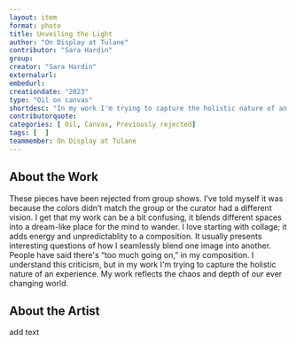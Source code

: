 ```yaml
---
layout: item
format: photo
title: Unveiling the Light
author: "On Display at Tulane"
contributor: "Sara Hardin"
group: 
creator: "Sara Hardin"
externalurl: 
embedurl: 
creationdate: "2023"
type: "Oil on canvas"
shortdesc: "In my work I'm trying to capture the holistic nature of an experience.."
contributorquote: 
categories: [ Oil, Canvas, Previously rejected]
tags: [  ]
teammember: On Display at Tulane
---
```


## About the Work

These pieces have been rejected from group shows. I’ve told myself it was because the colors didn’t match the group or the curator had a different vision. I get that my work can be a bit confusing, it blends different spaces into a dream-like place for the mind to wander. I love starting with collage; it adds energy and unpredictablity to a composition. It usually presents interesting questions of how I seamlessly blend one image into another. People have said there's “too much going on,” in my composition. I understand this criticism, but in my work I'm trying to capture the holistic nature of an experience. My work reflects the chaos and depth of our ever changing world.

## About the Artist

add text
